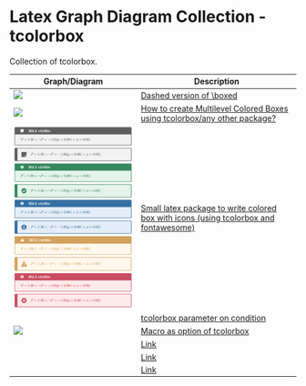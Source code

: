 
# Latex Graph Diagram Collection - tcolorbox
Collection of tcolorbox.

[comment]: <> (| <img src="" width=400> |[Link])

|Graph/Diagram | Description | 
|---------------| --------------------|
| <img src="https://i.sstatic.net/IqFF0.jpg" width=400> |[Dashed version of \boxed](https://tex.stackexchange.com/questions/285487/dashed-version-of-boxed)
| <img src="https://i.sstatic.net/WGkNE.png" width=400> |[How to create Multilevel Colored Boxes using tcolorbox/any other package?](https://tex.stackexchange.com/questions/68010/how-to-create-multilevel-colored-boxes-using-tcolorbox-any-other-package)
| <img src="https://github.com/TBlauwe/card/raw/master/preview_1.png" width=400> |[Small latex package to write colored box with icons (using tcolorbox and fontawesome)](https://github.com/TBlauwe/card/blob/master/readme.md)
| <img src="" width=400> |[tcolorbox parameter on condition](https://tex.stackexchange.com/questions/618173/tcolorbox-parameter-on-condition)
| <img src="https://i.sstatic.net/wgtHe.png" width=400> |[Macro as option of tcolorbox](https://tex.stackexchange.com/questions/384938/macro-as-option-of-tcolorbox)
| <img src="" width=400> |[Link]()
| <img src="" width=400> |[Link]()
| <img src="" width=400> |[Link]()
<!----
| <img src="" width=400> |[Link]()
| <img src="" width=400> |[Link]()
-->
